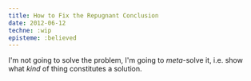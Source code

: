 ```yaml
---
title: How to Fix the Repugnant Conclusion
date: 2012-06-12
techne: :wip
episteme: :believed
---
```


I'm not going to solve the problem, I'm going to *meta*-solve it, i.e. show what *kind* of thing constitutes a solution.
